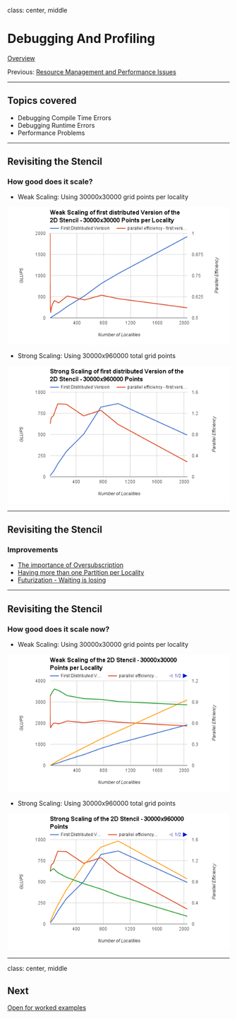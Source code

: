 
class: center, middle

# Debugging And Profiling

[Overview](..)

Previous: [Resource Management and Performance Issues](../session6)

---
## Topics covered

* Debugging Compile Time Errors
* Debugging Runtime Errors
* Performance Problems

---
## Revisiting the Stencil
### How good does it scale?

* Weak Scaling: Using 30000x30000 grid points per locality

![2D Stencil - Weak Scaling](images/weak_scaling0.png)

* Strong Scaling: Using 30000x960000 total grid points

![2D Stencil - Strong Scaling](images/strong_scaling0.png)

---
## Revisiting the Stencil
### Improvements

* [The importance of Oversubscription]()
* [Having more than one Partition per Locality]()
* [Futurization - Waiting is losing]()

---
## Revisiting the Stencil
### How good does it scale now?

* Weak Scaling: Using 30000x30000 grid points per locality

![2D Stencil - Weak Scaling](images/weak_scaling1.png)

* Strong Scaling: Using 30000x960000 total grid points

![2D Stencil - Strong Scaling](images/strong_scaling1.png)

---
class: center, middle
## Next

[Open for worked examples](../session8)

